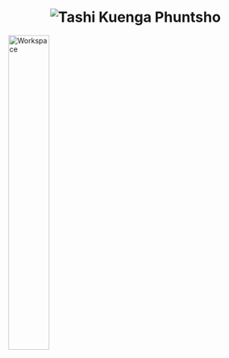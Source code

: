 <h1 align="center">
  <img src="https://github.com/Tkp0980/Readme/blob/main/Name.svg" alt="Tashi Kuenga Phuntsho" />
</h1>
<img src="https://github.com/SP-XD/SP-XD/blob/main/images/dev-working_rounded.gif?raw=true" href="https://github.com/sp-xd" alt="Workspace"  width="40%"/><br> 
